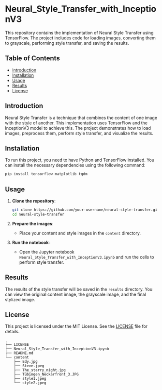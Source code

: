 # Neural_Style_Transfer_with_InceptionV3

This repository contains the implementation of Neural Style Transfer using TensorFlow. The project includes code for loading images, converting them to grayscale, performing style transfer, and saving the results.

## Table of Contents
- [Introduction](#introduction)
- [Installation](#installation)
- [Usage](#usage)
- [Results](#results)
- [License](#license)

## Introduction
Neural Style Transfer is a technique that combines the content of one image with the style of another. This implementation uses TensorFlow and the InceptionV3 model to achieve this. The project demonstrates how to load images, preprocess them, perform style transfer, and visualize the results.

## Installation
To run this project, you need to have Python and TensorFlow installed. You can install the necessary dependencies using the following command:

```bash
pip install tensorflow matplotlib tqdm
```

## Usage
1. **Clone the repository**:
    ```bash
    git clone https://github.com/your-username/neural-style-transfer.git
    cd neural-style-transfer
    ```

2. **Prepare the images**:
    - Place your content and style images in the `content` directory.

3. **Run the notebook**:
    - Open the Jupyter notebook `Neural_Style_Transfer_with_InceptionV3.ipynb` and run the cells to perform style transfer.

## Results
The results of the style transfer will be saved in the `results` directory. You can view the original content image, the grayscale image, and the final stylized image.

## License
This project is licensed under the MIT License. See the [LICENSE](LICENSE) file for details.




```
.
├── LICENSE
├── Neural_Style_Transfer_with_InceptionV3.ipynb
├── README.md
└── content
    ├── Edy.jpg
    ├── Steve.jpeg
    ├── The_starry_night.jpg
    ├── Tübingen_Neckarfront_3.JPG
    ├── style1.jpeg
    └── style2.jpeg
```
